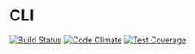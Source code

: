 # CLI

[![Build Status](https://travis-ci.org/Prowect/CLI.svg)](https://travis-ci.org/Prowect/CLI)
[![Code Climate](https://codeclimate.com/github/Prowect/CLI/badges/gpa.svg)](https://codeclimate.com/github/Prowect/CLI)
[![Test Coverage](https://codeclimate.com/github/Prowect/CLI/badges/coverage.svg)](https://codeclimate.com/github/Prowect/CLI/coverage)
